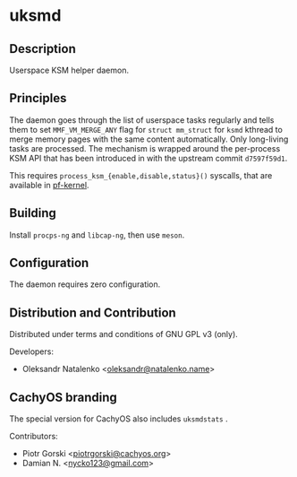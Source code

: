 uksmd
=====

Description
-----------

Userspace KSM helper daemon.

Principles
----------

The daemon goes through the list of userspace tasks regularly and tells them to set `MMF_VM_MERGE_ANY` flag for `struct mm_struct` for `ksmd` kthread to merge memory pages with the same content automatically. Only long-living tasks are processed. The mechanism is wrapped around the per-process KSM API that has been introduced in with the upstream commit `d7597f59d1`.

This requires `process_ksm_{enable,disable,status}()` syscalls, that are available in [pf-kernel](https://codeberg.org/pf-kernel/linux).

Building
--------

Install `procps-ng` and `libcap-ng`, then use `meson`.

Configuration
-------------

The daemon requires zero configuration.

Distribution and Contribution
-----------------------------

Distributed under terms and conditions of GNU GPL v3 (only).

Developers:

* Oleksandr Natalenko &lt;oleksandr@natalenko.name&gt;

CachyOS branding
----------------

The special version for CachyOS also includes `uksmdstats` .

Contributors:

* Piotr Gorski &lt;piotrgorski@cachyos.org&gt;
* Damian N. &lt;nycko123@gmail.com&gt;

